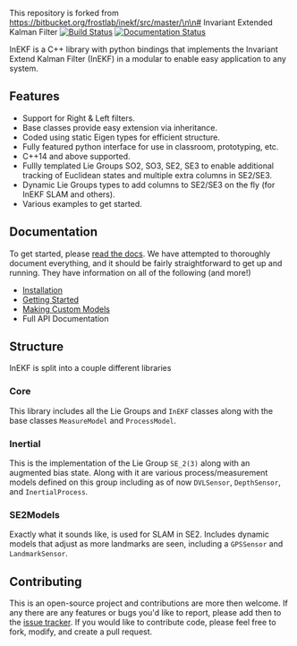 This repository is forked from https://bitbucket.org/frostlab/inekf/src/master/\n\n# Invariant Extended Kalman Filter
[![Build Status](https://robots.et.byu.edu:4000/api/badges/frostlab/inekf/status.svg)](https://robots.et.byu.edu:4000/frostlab/inekf)
[![Documentation Status](https://readthedocs.org/projects/inekf/badge/?version=latest)](https://inekf.readthedocs.io/en/latest/?badge=latest)

InEKF is a C++ library with python bindings that implements the Invariant Extend Kalman Filter (InEKF) in a modular to enable easy application to any system.

## Features
- Support for Right & Left filters.
- Base classes provide easy extension via inheritance.
- Coded using static Eigen types for efficient structure.
- Fully featured python interface for use in classroom, prototyping, etc.
- C++14 and above supported.
- Fullly templated Lie Groups SO2, SO3, SE2, SE3 to enable additional tracking of Euclidean states and multiple extra columns in SE2/SE3.
- Dynamic Lie Groups types to add columns to SE2/SE3 on the fly (for InEKF SLAM and others).
- Various examples to get started.

## Documentation
To get started, please [read the docs](https://inekf.readthedocs.io/). We have attempted to thoroughly document everything, and it should be
fairly straightforward to get up and running. They have information on all of the following (and more!)

- [Installation](https://inekf.readthedocs.io/en/latest/usage/install.html)
- [Getting Started](https://inekf.readthedocs.io/en/latest/usage/start.html)
- [Making Custom Models](https://inekf.readthedocs.io/en/latest/usage/extend.html)
- Full API Documentation

## Structure
InEKF is split into a couple different libraries

### Core
This library includes all the Lie Groups and `InEKF` classes along with the base classes `MeasureModel` and `ProcessModel`.

### Inertial
This is the implementation of the Lie Group `SE_2(3)` along with an augmented bias state. Along with it are various process/measurement models defined on this group including as of now `DVLSensor`, `DepthSensor`, and `InertialProcess`.

### SE2Models
Exactly what it sounds like, is used for SLAM in SE2. Includes dynamic models that adjust as more landmarks are seen, including a `GPSSensor` and `LandmarkSensor`.

## Contributing
This is an open-source project and contributions are more then welcome. If any there are any features or bugs you'd like to report, please add then to the [issue tracker](https://bitbucket.org/frostlab/inekf/issues?status=new&status=open). If you would like to contribute code, please feel free to fork, modify, and create a pull request.

